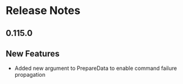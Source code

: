 # Release Notes

## 0.115.0

## New Features

<!-- releasenotes/notes/prepare_data_fail-2740d1b81db18a85.yaml @ b'8f2b83a7f5d612e41f47a38513d8d1febbb5b3e6' -->
* Added new argument to PrepareData to enable command failure propagation
